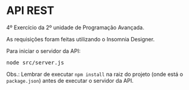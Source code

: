 # API REST
4º Exercício da 2º unidade de Programação Avançada.

As requisições foram feitas utilizando o Insomnia Designer.

Para iniciar o servidor da API:
<pre>node src/server.js</pre>

Obs.: Lembrar de executar `npm install` na raiz do projeto (onde está o `package.json`) antes de executar o servidor da API.